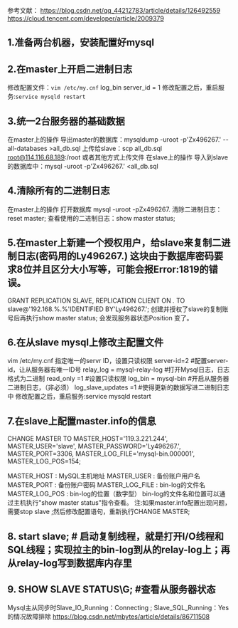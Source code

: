 参考文献：
https://blog.csdn.net/qq_44212783/article/details/126492559
https://cloud.tencent.com/developer/article/2009379

## 1.准备两台机器，安装配置好mysql

## 2.在master上开启二进制日志
修改配置文件：`vim /etc/my.cnf`
log_bin
server_id = 1
修改配置之后，重启服务:`service mysqld restart`

## 3.统一2台服务器的基础数据
在master上的操作
导出master的数据库：mysqldump -uroot -p'Zx496267.' --all-databases >all_db.sql
上传给slave：scp all_db.sql root@114.116.68.189:/root  或者其他方式上传文件
在slave上的操作
导入到slave的数据库中：mysql -uroot -p'Zx496267.' <all_db.sql

## 4.清除所有的二进制日志
在master上的操作 打开数据库   mysql -uroot -pZx496267.
清除二进制日志：reset master;
查看使用的二进制日志：show master status;

## 5.在master上新建一个授权用户，给slave来复制二进制日志(密码用的Ly496267.) 这块由于数据库密码要求8位并且区分大小写等，可能会报Error:1819的错误。
GRANT REPLICATION SLAVE, REPLICATION CLIENT ON *.* TO slave@'192.168.%.%'IDENTIFIED BY'Ly496267.';
创建并授权了slave的复制账号后再执行show master status; 会发现服务器状态Position 变了。


## 6.在从slave mysql上修改主配置文件
vim /etc/my.cnf 指定唯一的servr ID，设置只读权限
server-id=2                    #配置server-id，让从服务器有唯一ID号
relay_log = mysql-relay-log    #打开Mysql日志，日志格式为二进制
read_only =1                   #设置只读权限
log_bin = mysql-bin            #开启从服务器二进制日志，（非必须）
log_slave_updates =1           #使得更新的数据写进二进制日志中
修改配置之后，重启服务:service mysqld restart


## 7.在slave上配置master.info的信息
CHANGE MASTER TO MASTER_HOST='119.3.221.244',
MASTER_USER='slave',
MASTER_PASSWORD='Ly496267.',
MASTER_PORT=3306,
MASTER_LOG_FILE='mysql-bin.000001',
MASTER_LOG_POS=154;

MASTER_HOST : MySQL主机地址
MASTER_USER : 备份账户用户名
MASTER_PORT : 备份账户密码
MASTER_LOG_FILE : bin-log的文件名
MASTER_LOG_POS : bin-log的位置（数字型）
bin-log的文件名和位置可以通过主机执行"show master status"指令查看。
注:如果master.info配置出现问题，需要stop slave ;然后修改配置语句，重新执行CHANGE MASTER;

## 8. start slave;   # 启动复制线程，就是打开I/O线程和SQL线程；实现拉主的bin-log到从的relay-log上；再从relay-log写到数据库内存里

## 9. SHOW SLAVE STATUS\G;  #查看从服务器状态

Mysql主从同步时Slave_IO_Running：Connecting ; Slave_SQL_Running：Yes的情况故障排除
https://blog.csdn.net/mbytes/article/details/86711508

